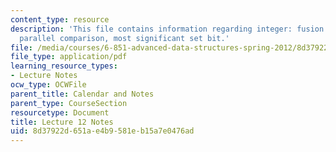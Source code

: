 ```yaml
---
content_type: resource
description: 'This file contains information regarding integer: fusion trees: sketching,
  parallel comparison, most significant set bit.'
file: /media/courses/6-851-advanced-data-structures-spring-2012/8d37922d651ae4b9581eb15a7e0476ad_MIT6_851S12_Lec12.pdf
file_type: application/pdf
learning_resource_types:
- Lecture Notes
ocw_type: OCWFile
parent_title: Calendar and Notes
parent_type: CourseSection
resourcetype: Document
title: Lecture 12 Notes
uid: 8d37922d-651a-e4b9-581e-b15a7e0476ad
---
```

